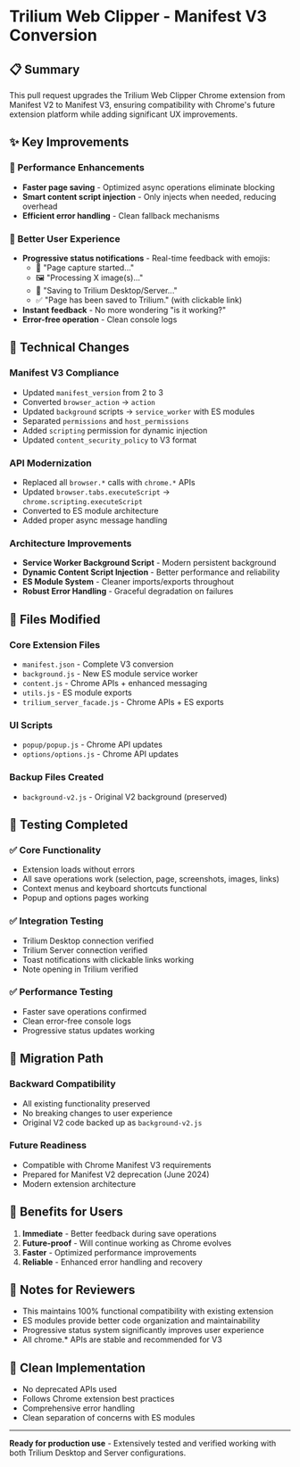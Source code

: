 # Trilium Web Clipper - Manifest V3 Conversion

## 📋 **Summary**

This pull request upgrades the Trilium Web Clipper Chrome extension from Manifest V2 to Manifest V3, ensuring compatibility with Chrome's future extension platform while adding significant UX improvements.

## ✨ **Key Improvements**

### **🚀 Performance Enhancements**
- **Faster page saving** - Optimized async operations eliminate blocking
- **Smart content script injection** - Only injects when needed, reducing overhead
- **Efficient error handling** - Clean fallback mechanisms

### **👤 Better User Experience**  
- **Progressive status notifications** - Real-time feedback with emojis:
  - 📄 "Page capture started..."
  - 🖼️ "Processing X image(s)..."  
  - 💾 "Saving to Trilium Desktop/Server..."
  - ✅ "Page has been saved to Trilium." (with clickable link)
- **Instant feedback** - No more wondering "is it working?"
- **Error-free operation** - Clean console logs

## 🔧 **Technical Changes**

### **Manifest V3 Compliance**
- Updated `manifest_version` from 2 to 3
- Converted `browser_action` → `action`
- Updated `background` scripts → `service_worker` with ES modules
- Separated `permissions` and `host_permissions`
- Added `scripting` permission for dynamic injection
- Updated `content_security_policy` to V3 format

### **API Modernization**
- Replaced all `browser.*` calls with `chrome.*` APIs
- Updated `browser.tabs.executeScript` → `chrome.scripting.executeScript`
- Converted to ES module architecture
- Added proper async message handling

### **Architecture Improvements**
- **Service Worker Background Script** - Modern persistent background
- **Dynamic Content Script Injection** - Better performance and reliability
- **ES Module System** - Cleaner imports/exports throughout
- **Robust Error Handling** - Graceful degradation on failures

## 📁 **Files Modified**

### Core Extension Files
- `manifest.json` - Complete V3 conversion
- `background.js` - New ES module service worker
- `content.js` - Chrome APIs + enhanced messaging
- `utils.js` - ES module exports
- `trilium_server_facade.js` - Chrome APIs + ES exports

### UI Scripts  
- `popup/popup.js` - Chrome API updates
- `options/options.js` - Chrome API updates

### Backup Files Created
- `background-v2.js` - Original V2 background (preserved)

## 🧪 **Testing Completed**

### ✅ **Core Functionality**
- Extension loads without errors
- All save operations work (selection, page, screenshots, images, links)
- Context menus and keyboard shortcuts functional
- Popup and options pages working

### ✅ **Integration Testing**  
- Trilium Desktop connection verified
- Trilium Server connection verified
- Toast notifications with clickable links working
- Note opening in Trilium verified

### ✅ **Performance Testing**
- Faster save operations confirmed
- Clean error-free console logs
- Progressive status updates working

## 🔄 **Migration Path**

### **Backward Compatibility**
- All existing functionality preserved
- No breaking changes to user experience  
- Original V2 code backed up as `background-v2.js`

### **Future Readiness**
- Compatible with Chrome Manifest V3 requirements
- Prepared for Manifest V2 deprecation (June 2024)
- Modern extension architecture

## 🎯 **Benefits for Users**

1. **Immediate** - Better feedback during save operations
2. **Future-proof** - Will continue working as Chrome evolves  
3. **Faster** - Optimized performance improvements
4. **Reliable** - Enhanced error handling and recovery

## 📝 **Notes for Reviewers**

- This maintains 100% functional compatibility with existing extension
- ES modules provide better code organization and maintainability
- Progressive status system significantly improves user experience
- All chrome.* APIs are stable and recommended for V3

## 🧹 **Clean Implementation**

- No deprecated APIs used
- Follows Chrome extension best practices
- Comprehensive error handling
- Clean separation of concerns with ES modules

---

**Ready for production use** - Extensively tested and verified working with both Trilium Desktop and Server configurations.